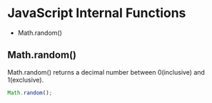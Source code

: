 # JavaScript Internal Functions
* Math.random()

## Math.random()
Math.random() returns a decimal number between 0(inclusive) and 1(exclusive).
```javascript
Math.random();
```
